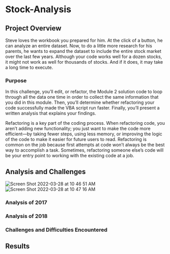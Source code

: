 # Stock-Analysis
## Project Overview
Steve loves the workbook you prepared for him. At the click of a button, he can analyze an entire dataset. Now, to do a little more research for his parents, he wants to expand the dataset to include the entire stock market over the last few years. Although your code works well for a dozen stocks, it might not work as well for thousands of stocks. And if it does, it may take a long time to execute.

### Purpose
In this challenge, you’ll edit, or refactor, the Module 2 solution code to loop through all the data one time in order to collect the same information that you did in this module. Then, you’ll determine whether refactoring your code successfully made the VBA script run faster. Finally, you’ll present a written analysis that explains your findings.

Refactoring is a key part of the coding process. When refactoring code, you aren’t adding new functionality; you just want to make the code more efficient—by taking fewer steps, using less memory, or improving the logic of the code to make it easier for future users to read. Refactoring is common on the job because first attempts at code won’t always be the best way to accomplish a task. Sometimes, refactoring someone else’s code will be your entry point to working with the existing code at a job.


## Analysis and Challenges

![Screen Shot 2022-03-28 at 10 46 51 AM](https://user-images.githubusercontent.com/79609464/160447453-87f3e67c-c7da-4ebc-a976-22733badb055.png)
![Screen Shot 2022-03-28 at 10 47 16 AM](https://user-images.githubusercontent.com/79609464/160447459-77abedf4-a988-4ce1-84b5-96558af10ff5.png)


### Analysis of 2017



### Analysis of 2018



### Challenges and Difficulties Encountered



## Results

